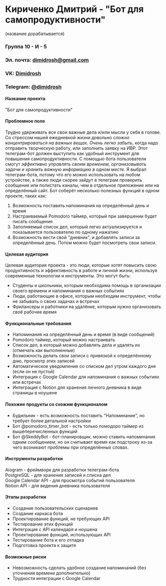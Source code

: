 # Кириченко Дмитрий - "Бот для самопродуктивности"
(название дорабатывается)
### Группа 10 - И - 5
### Эл. почта: dimidrosh@gmail.com
### VK: [Dimidrosh](https://vk.com/dimidrosh)
### Telegram: [@dimidrosh](https://t.me/dimidrosh)
#### Название проекта
"Бот для самопродуктивности"
#### Проблемное поле
Трудно удерживать все свои важные дела и/или мысли у себя в голове. Со стрессом нашей ежедневной жизни довольно *сложно концентрироваться на важных вещах*. *Очень легко забыть*, когда надо отправить творческую работу, или заполнить заявку на ИВР. Этот телеграм-бот должен выступить как удобный инструмент для повышения самопродуктивности. С помощью бота пользователи смогут *эффективно управлять своим временем, организовывать задачи и хранить важную информацию в одном месте*. Я выбрал телеграм-бота, потому что его можно использовать на любом устройстве, а также люди скорее зайдут в телеграм проверить сообщения или полистать каналы, чем в отдельное приложение или на определённый сайт. Бот соберёт несколько полезных функций в одном проекте, таких как:
1. Возможность поставить напоминания на определённый день и время
2. Настраиваемый Pomodoro таймер, который при завершении будет писать сообщения
3. Заполняемый список дел, который легко актуализируется и показывается пользователю по одному нажатию
4. Возможность вести свой "дневник", и добавлять записи за определённый день. Потом можно будет посмотреть свои записи.
#### Целевая аудитория
Целевая аудитория проекта - это люди, которые хотят повысить свою продуктивность и эффективность в работе и личной жизни, используя современные технологии и инструменты. Это могут быть:
* Студенты и школьники, которым необходима помощь в организации своего времени и напоминания о важных событиях
* Люди, работающие в офисе, которым необходим инструмент, чтобы не забывать о своих задачах и встречах
* Фрилансеры и работники на удалёнке, которым нужно организовать своё рабочее время
#### Функциональные требования
* Напоминания на определённый день и время (в виде сообщений)
* Pomodoro таймер, который можно настраивать
* Список дел, в который можно добавлять дела и удалять их (отмечать как выполненные)
* Возможность делать свои записи с привязкой к определённому дню, просмотр этих записей
* Автоматическое уведомление со списком дел утром каждого дня (если он не пустой)
* Интеграция с Google Calendar для напоминания о важных событиях или встречах
* Интеграция с Notion для хранения личного дневника в виде страницы в ноушене
#### Похожие продукты со схожим функционалом
* Будильник - есть возможность поставить "Напоминание", но требует более детальной настройки
* Бот @pomodoro_timer_bot - есть только помодоро таймер из вышеперечисленных функций
* Бот @SkeddyBot - бот-планировщик, можно ставить напоминания одним сообщением, но он считывает время как подстроку из-за чего возникают проблемы при определённых словах.
#### Инструменты разработки
Aiogram - фреймворк для разработки телеграм-бота\
PostgreSQL - для хранения записей и списка дел\
Google Calendar API - для просмотра событий пользователя\
Notion API - для ведения дневника пользователя
#### Этапы разработки
* Создание пользовательских сценариев
* Создание каркаса бота
* Проектирование функций, не требующих API
* Тестирование этих функций
* Интеграция с API календаря и ноушена
* Проектирование функций, использующих API
* Тестирование бота и его отладка
* Подготовка проекта к защите
#### Возможные риски
* Невозможность сделать удобное создание напоминаний (без уточнения времени дополнительно)
* Трудности интеграции с Google Calendar
